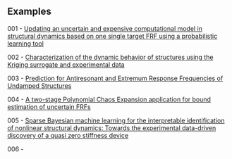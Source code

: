 ## Examples

001 - [Updating an uncertain and expensive computational model in structural dynamics based on one single target FRF using a probabilistic learning tool](https://doi.org/10.1007/s00466-023-02301-2)

002 - [Characterization of the dynamic behavior of structures using the Kriging surrogate and experimental data](https://doi.org/10.1007/s00707-023-03631-1)

003 - [Prediction for Antiresonant and Extremum Response Frequencies of Undamped Structures](https://doi.org/10.2514/1.J063011)

004 - [A two-stage Polynomial Chaos Expansion application for bound estimation of uncertain FRFs](http://dx.doi.org/10.1016/j.jsv.2023.117930)

005 -  [Sparse Bayesian machine learning for the interpretable identification of nonlinear structural dynamics: Towards the experimental data-driven discovery of a quasi zero stiffness device](https://doi.org/10.1016/j.ymssp.2023.110858)

006 -
